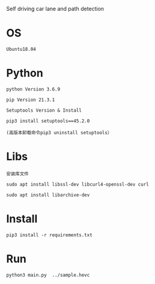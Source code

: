 Self driving car lane and path detection

# OS
	Ubuntu18.04

# Python
	python Version 3.6.9
	
	pip Version 21.3.1
	
	Setuptools Version & Install
	
	pip3 install setuptools==45.2.0
	
	(高版本卸载命令pip3 uninstall setuptools）

# Libs
	安装库文件

	sudo apt install libssl-dev libcurl4-openssl-dev curl

	sudo apt install libarchive-dev

# Install
	pip3 install -r requirements.txt

# Run
	python3 main.py  ../sample.hevc 
